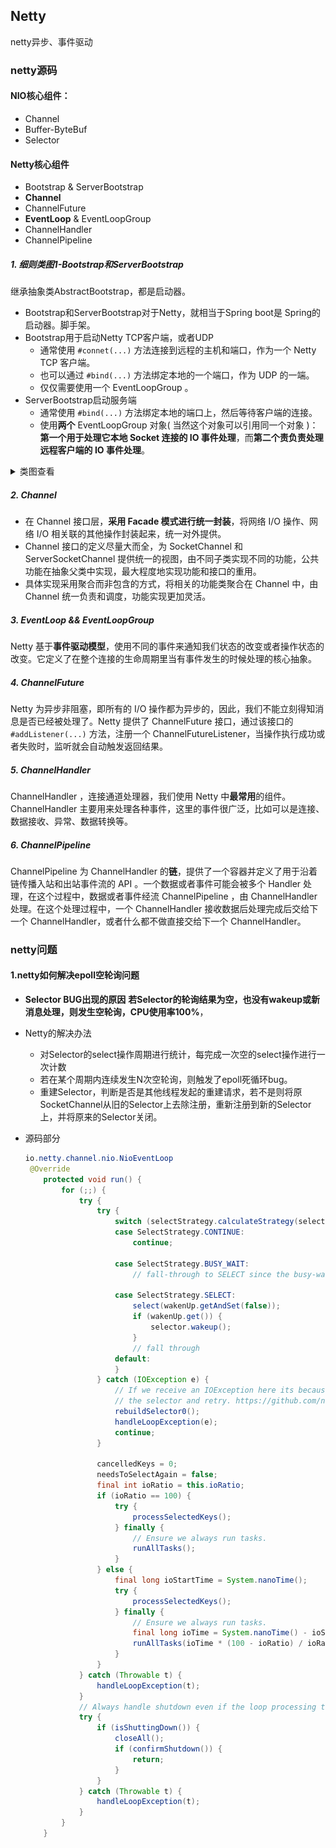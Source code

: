 ## Netty

netty异步、事件驱动



### netty源码

#### NIO核心组件：

- Channel
- Buffer-ByteBuf
- Selector

#### Netty核心组件

- Bootstrap & ServerBootstrap
- **Channel**
- ChannelFuture
- **EventLoop** & EventLoopGroup
- ChannelHandler
- ChannelPipeline

##### 1. 细则类图1-Bootstrap和ServerBootstrap

继承抽象类AbstractBootstrap，都是启动器。

- Bootstrap和ServerBootstrap对于Netty，就相当于Spring boot是 Spring的启动器。脚手架。
- Bootstrap用于启动Netty TCP客户端，或者UDP
  - 通常使用 `#connet(...)` 方法连接到远程的主机和端口，作为一个 Netty TCP 客户端。
  - 也可以通过 `#bind(...)` 方法绑定本地的一个端口，作为 UDP 的一端。
  - 仅仅需要使用一个 EventLoopGroup 。
- ServerBootstrap启动服务端
  - 通常使用 `#bind(...)` 方法绑定本地的端口上，然后等待客户端的连接。
  - 使用**两个** EventLoopGroup 对象( 当然这个对象可以引用同一个对象 )：**第一个用于处理它本地 Socket 连接的 IO 事件处理**，而**第二个责负责处理远程客户端的 IO 事件处理**。

<details> <summary>类图查看</summary><img src="..\截图\netty_server_bootstrap.png"/></details>

##### 2. Channel

- 在 Channel 接口层，**采用 Facade 模式进行统一封装**，将网络 I/O 操作、网络 I/O 相关联的其他操作封装起来，统一对外提供。
- Channel 接口的定义尽量大而全，为 SocketChannel 和 ServerSocketChannel 提供统一的视图，由不同子类实现不同的功能，公共功能在抽象父类中实现，最大程度地实现功能和接口的重用。
- 具体实现采用聚合而非包含的方式，将相关的功能类聚合在 Channel 中，由 Channel 统一负责和调度，功能实现更加灵活。

##### 3. EventLoop && EventLoopGroup

Netty 基于**事件驱动模型**，使用不同的事件来通知我们状态的改变或者操作状态的改变。它定义了在整个连接的生命周期里当有事件发生的时候处理的核心抽象。

##### 4. ChannelFuture

Netty 为异步非阻塞，即所有的 I/O 操作都为异步的，因此，我们不能立刻得知消息是否已经被处理了。Netty 提供了 ChannelFuture 接口，通过该接口的 `#addListener(...)` 方法，注册一个 ChannelFutureListener，当操作执行成功或者失败时，监听就会自动触发返回结果。

##### 5. ChannelHandler

ChannelHandler ，连接通道处理器，我们使用 Netty 中**最常用**的组件。ChannelHandler 主要用来处理各种事件，这里的事件很广泛，比如可以是连接、数据接收、异常、数据转换等。

##### 6. ChannelPipeline

ChannelPipeline 为 ChannelHandler 的**链**，提供了一个容器并定义了用于沿着链传播入站和出站事件流的 API 。一个数据或者事件可能会被多个 Handler 处理，在这个过程中，数据或者事件经流 ChannelPipeline ，由 ChannelHandler 处理。在这个处理过程中，一个 ChannelHandler 接收数据后处理完成后交给下一个 ChannelHandler，或者什么都不做直接交给下一个 ChannelHandler。































### netty问题

#### 1.netty如何解决epoll空轮询问题

- **Selector BUG出现的原因**
  **若Selector的轮询结果为空，也没有wakeup或新消息处理，则发生空轮询，CPU使用率100%**，

- Netty的解决办法

  - 对Selector的select操作周期进行统计，每完成一次空的select操作进行一次计数
  - 若在某个周期内连续发生N次空轮询，则触发了epoll死循环bug。
  - 重建Selector，判断是否是其他线程发起的重建请求，若不是则将原SocketChannel从旧的Selector上去除注册，重新注册到新的Selector上，并将原来的Selector关闭。

- 源码部分

  ```java
  io.netty.channel.nio.NioEventLoop
   @Override
      protected void run() {
          for (;;) {
              try {
                  try {
                      switch (selectStrategy.calculateStrategy(selectNowSupplier, hasTasks())) {
                      case SelectStrategy.CONTINUE:
                          continue;
  
                      case SelectStrategy.BUSY_WAIT:
                          // fall-through to SELECT since the busy-wait is not supported with NIO
  
                      case SelectStrategy.SELECT:
                          select(wakenUp.getAndSet(false));
                          if (wakenUp.get()) {
                              selector.wakeup();
                          }
                          // fall through
                      default:
                      }
                  } catch (IOException e) {
                      // If we receive an IOException here its because the Selector is messed up. Let's rebuild
                      // the selector and retry. https://github.com/netty/netty/issues/8566
                      rebuildSelector0();
                      handleLoopException(e);
                      continue;
                  }
  
                  cancelledKeys = 0;
                  needsToSelectAgain = false;
                  final int ioRatio = this.ioRatio;
                  if (ioRatio == 100) {
                      try {
                          processSelectedKeys();
                      } finally {
                          // Ensure we always run tasks.
                          runAllTasks();
                      }
                  } else {
                      final long ioStartTime = System.nanoTime();
                      try {
                          processSelectedKeys();
                      } finally {
                          // Ensure we always run tasks.
                          final long ioTime = System.nanoTime() - ioStartTime;
                          runAllTasks(ioTime * (100 - ioRatio) / ioRatio);
                      }
                  }
              } catch (Throwable t) {
                  handleLoopException(t);
              }
              // Always handle shutdown even if the loop processing threw an exception.
              try {
                  if (isShuttingDown()) {
                      closeAll();
                      if (confirmShutdown()) {
                          return;
                      }
                  }
              } catch (Throwable t) {
                  handleLoopException(t);
              }
          }
      }
  ```

  















































